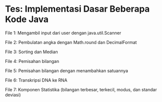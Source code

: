 # Tes: Implementasi Dasar Beberapa Kode Java

File 1: Mengambil input dari user dengan java.util.Scanner

File 2: Pembulatan angka dengan Math.round dan DecimalFormat

File 3: Sorting dan Median

File 4: Pemisahan bilangan

File 5: Pemisahan bilangan dengan menambahkan satuannya

File 6: Transkripsi DNA ke RNA

File 7: Komponen Statistika (bilangan terbesar, terkecil, modus, dan standar deviasi)
